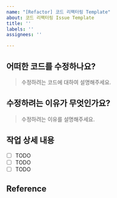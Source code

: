 ```yaml
---
name: "[Refactor] 코드 리팩터링 Template"
about: 코드 리팩터링 Issue Template
title: ''
labels: ''
assignees: ''

---
```


## 어떠한 코드를 수정하나요?

> 수정하려는 코드에 대하여 설명해주세요.

## 수정하려는 이유가 무엇인가요?

> 수정하려는 이유를 설명해주세요.

## 작업 상세 내용

- [ ] TODO
- [ ] TODO
- [ ] TODO

## Reference
